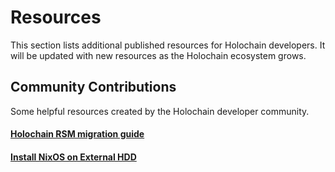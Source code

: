 # Resources

This section lists additional published resources for Holochain developers. It will be updated with new resources as the Holochain ecosystem grows.

## Community Contributions

Some helpful resources created by the Holochain developer community.

<div class="h-tile-container">
    <div class="h-tile tile-alt tile-concepts">
        <a href="https://holochain-open-dev.github.io/blog/holochain-rsm-migration-guide/">
            <h4>Holochain RSM migration guide</h4>
        </a>
    </div>
    <div class="h-tile tile-alt tile-concepts">
        <a href="install-nixos-on-external-hdd">
            <h4>Install NixOS on External HDD</h4>
        </a>
    </div>
</div>